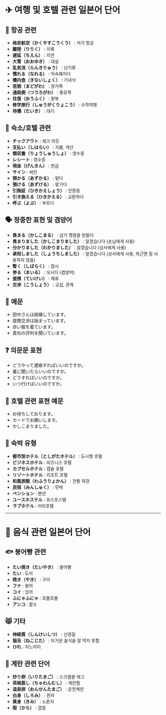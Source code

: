 # ✈ 여행 및 호텔 관련 일본어 단어

## 🛫 항공 관련

- **格安航空（かくやすこうくう）** : 저가 항공  
- **離陸（りりく）** : 이륙  
- **遅延（ちえん）** : 지연  
- **大雪（おおゆき）** : 대설  
- **乱気流（らんきりゅう）** : 난기류  
- **慣れる（なれる）** : 익숙해지다  
- **機内食（きないしょく）** : 기내식  
- **窓側（まどがわ）** : 창가쪽  
- **通路側（つうろがわ）** : 통로쪽  
- **往復（おうふく）** : 왕복  
- **修学旅行（しゅうがくりょこう）** : 수학여행  
- **待機（たいき）** : 대기  

## 🏨 숙소/호텔 관련

- **チックアウト** : 체크 아웃  
- **支払い（しはらい）** : 지불, 계산  
- **領収書（りょうしゅうしょ）** : 영수증  
- **レシート** : 영수증  
- **現金（げんきん）** : 현금  
- **サイン** : 싸인  
- **預かる（あずかる）** : 맡다  
- **預ける（あずける）** : 맡기다  
- **引換証（ひきかえしょう）** : 인환증  
- **引き換える（ひきかえる）** : 교환하다  
- **呼ぶ（よぶ）** : 부르다  

## 🗣 정중한 표현 및 겸양어

- **畏まる（かしこまる）** : 삼가 명령을 받들다  
- **畏まりました（かしこまりました）** : 알겠습니다 (손님에게 사용)  
- **分かりました（わかりました）** : 알겠습니다 (상사에게 사용)  
- **承知しました（しょうちしました）** : 알겠습니다 (상사에게 사용, 최근엔 잘 사용하지 않음)  
- **暫く（しばらく）** : 잠시  
- **参る（まいる）** : 오시다 (겸양어)  
- **提携（ていけい）** : 제휴  
- **交渉（こうしょう）** : 교섭, 관계  

## 📝 예문

- 田中さんは結婚しています。  
- 提携交渉は始まっています。  
- 赤い服を着ています。  
- 貴社の評判を聞いています。  

## ❓ 의문문 표현

- どうやって連絡すればいいのですか。  
- 誰に聞いたらいいのですか。  
- どうすればいいのですか。  
- いつ行けばいいのですか。  

## 🧾 호텔 관련 표현 예문

- お待ちしております。  
- カードでお願いします。  
- かしこまりました。  

## 🏨 숙박 유형

- **都市型ホテル（としがたホテル）** : 도시형 호텔  
- **ビジネスホテル** : 비즈니스 호텔  
- **カプセルホテル** : 캡슐 호텔  
- **リゾートホテル** : 리조트 호텔  
- **和風旅館（わふうりょかん）** : 전통 여관  
- **民宿（みんしゅく）** : 민박  
- **ペンション** : 펜션  
- **ユースホステル** : 유스호스텔  
- **ラブホテル** : 러브호텔  

---

# 🍡 음식 관련 일본어 단어

## 🐟 붕어빵 관련

- **たい焼き（たいやき）** : 붕어빵  
- **たい** : 도미  
- **焼き（やき）** : 구이  
- **フナ** : 붕어  
- **コイ** : 잉어  
- **ふにゃふにゃ** : 흐물흐물  
- **アンコ** : 팥소  

## 😾 기타

- **神経質（しんけいしつ）** : 신경질  
- **猫舌（ねこじた）** : 뜨거운 음식을 잘 먹지 못함  
- **ひれ** : 지느러미  

## 🥚 계란 관련 단어

- **炒り卵（いりたまご）** : 스크램블 에그  
- **茶碗蒸し（ちゃわんむし）** : 계란찜  
- **温泉卵（おんせんたまご）** : 온천계란  
- **白身（しろみ）** : 흰자  
- **黄身（きみ）** : 노른자  
- **殻（から）** : 껍질  
